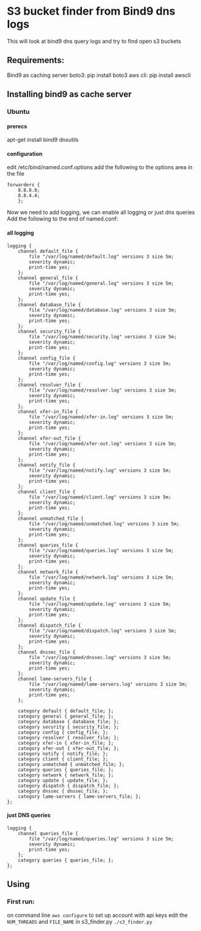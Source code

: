 # S3 bucket finder from Bind9 dns logs
This will look at bind9 dns query logs and try to find open s3 buckets
## Requirements:
Bind9 as caching server
boto3: pip install boto3
aws cli: pip install awscli
## Installing bind9 as cache server
### Ubuntu
#### prerecs
apt-get install bind9 dnsutils
#### configuration
edit /etc/bind/named.conf.options
add the following to the options area in the file
```     
forwarders {
    8.8.8.8;
    8.8.4.4;
    };
```

Now we need to add logging, we can enable all logging or just dns queries
Add the following to the end of named.conf:

#### all logging
```
logging {
    channel default_file {
        file "/var/log/named/default.log" versions 3 size 5m;
        severity dynamic;
        print-time yes;
    };
    channel general_file {
        file "/var/log/named/general.log" versions 3 size 5m;
        severity dynamic;
        print-time yes;
    };
    channel database_file {
        file "/var/log/named/database.log" versions 3 size 5m;
        severity dynamic;
        print-time yes;
    };
    channel security_file {
        file "/var/log/named/security.log" versions 3 size 5m;
        severity dynamic;
        print-time yes;
    };
    channel config_file {
        file "/var/log/named/config.log" versions 3 size 5m;
        severity dynamic;
        print-time yes;
    };
    channel resolver_file {
        file "/var/log/named/resolver.log" versions 3 size 5m;
        severity dynamic;
        print-time yes;
    };
    channel xfer-in_file {
        file "/var/log/named/xfer-in.log" versions 3 size 5m;
        severity dynamic;
        print-time yes;
    };
    channel xfer-out_file {
        file "/var/log/named/xfer-out.log" versions 3 size 5m;
        severity dynamic;
        print-time yes;
    };
    channel notify_file {
        file "/var/log/named/notify.log" versions 3 size 5m;
        severity dynamic;
        print-time yes;
    };
    channel client_file {
        file "/var/log/named/client.log" versions 3 size 5m;
        severity dynamic;
        print-time yes;
    };
    channel unmatched_file {
        file "/var/log/named/unmatched.log" versions 3 size 5m;
        severity dynamic;
        print-time yes;
    };
    channel queries_file {
        file "/var/log/named/queries.log" versions 3 size 5m;
        severity dynamic;
        print-time yes;
    };
    channel network_file {
        file "/var/log/named/network.log" versions 3 size 5m;
        severity dynamic;
        print-time yes;
    };
    channel update_file {
        file "/var/log/named/update.log" versions 3 size 5m;
        severity dynamic;
        print-time yes;
    };
    channel dispatch_file {
        file "/var/log/named/dispatch.log" versions 3 size 5m;
        severity dynamic;
        print-time yes;
    };
    channel dnssec_file {
        file "/var/log/named/dnssec.log" versions 3 size 5m;
        severity dynamic;
        print-time yes;
    };
    channel lame-servers_file {
        file "/var/log/named/lame-servers.log" versions 3 size 5m;
        severity dynamic;
        print-time yes;
    };

    category default { default_file; };
    category general { general_file; };
    category database { database_file; };
    category security { security_file; };
    category config { config_file; };
    category resolver { resolver_file; };
    category xfer-in { xfer-in_file; };
    category xfer-out { xfer-out_file; };
    category notify { notify_file; };
    category client { client_file; };
    category unmatched { unmatched_file; };
    category queries { queries_file; };
    category network { network_file; };
    category update { update_file; };
    category dispatch { dispatch_file; };
    category dnssec { dnssec_file; };
    category lame-servers { lame-servers_file; };
}; 
```

#### just DNS queries
```
logging {
    channel queries_file {
        file "/var/log/named/queries.log" versions 3 size 5m;
        severity dynamic;
        print-time yes;
    };
    category queries { queries_file; };
};
```

## Using
### First run:
on command line `aws configure` to set up account with api keys
edit the `NUM_THREADS` and `FILE_NAME` in s3_finder.py
`./s3_finder.py`


